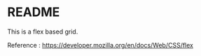 # README #

This is a flex based grid.

Reference : https://developer.mozilla.org/en/docs/Web/CSS/flex